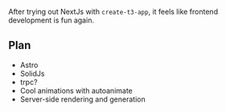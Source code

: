 
After trying out NextJs with `create-t3-app`, it feels like frontend development is fun again.

## Plan

- Astro
- SolidJs
- trpc?
- Cool animations with autoanimate
- Server-side rendering and generation


